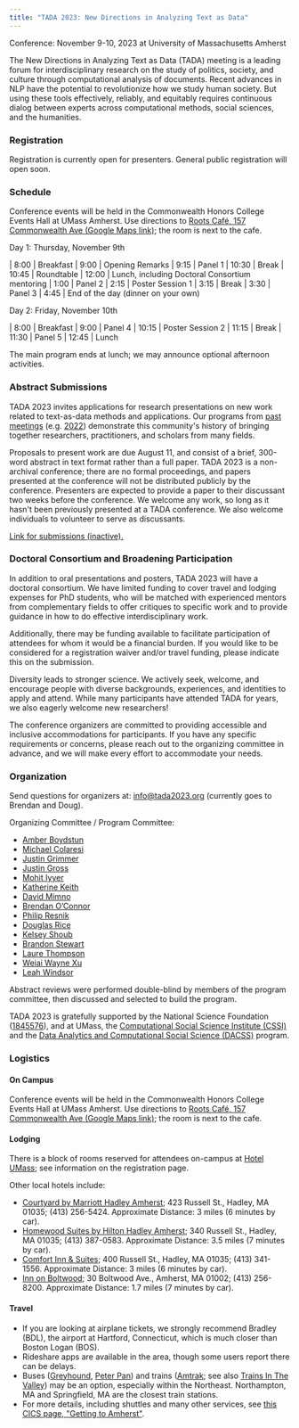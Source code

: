 ```yaml
---
title: "TADA 2023: New Directions in Analyzing Text as Data"
---
```


Conference: November 9-10, 2023 at University of Massachusetts Amherst

The New Directions in Analyzing Text as Data (TADA) meeting is a leading forum for interdisciplinary research on the study of politics, society, and culture through computational analysis of documents. Recent advances in NLP have the potential to revolutionize how we study human society. But using these tools effectively, reliably, and equitably requires continuous dialog between experts across computational methods, social sciences, and the humanities. 



### Registration

Registration is currently open for presenters.
General public registration will open soon.

### Schedule

Conference events will be held in the Commonwealth Honors College Events Hall at UMass Amherst.
Use directions to [Roots Café, 157 Commonwealth Ave (Google Maps link)](https://maps.app.goo.gl/axc9LzLyJ7DMM8QY9);
the room is next to the cafe.

Day 1: Thursday, November 9th

| 8:00	| Breakfast
| 9:00	| Opening Remarks
| 9:15	| Panel 1
| 10:30	| Break 
| 10:45	| Roundtable
| 12:00	| Lunch, including Doctoral Consortium mentoring
| 1:00	| Panel 2
| 2:15	| Poster Session 1
| 3:15	| Break
| 3:30	| Panel 3
| 4:45	| End of the day (dinner on your own)


Day 2: Friday, November 10th

| 8:00	| Breakfast
| 9:00	| Panel 4
| 10:15	| Poster Session 2
| 11:15	| Break 
| 11:30	| Panel 5
| 12:45	| Lunch

The main program ends at lunch; we may announce optional afternoon activities.

<!--
### Key Dates

- Submission deadline: **August 11th** (extended; orginally was Aug. 4)
- Notification of acceptance: Week of August 28th
- Registration opens: September 5th
- Papers circulated to discussants: October 26th
- Conference: November 9th and 10th
-->

### Abstract Submissions

TADA 2023 invites applications for research presentations on new work related to text-as-data methods and applications. Our programs from [past meetings](https://textasdata.github.io/events/) (e.g. [2022](https://tada2022.org/)) demonstrate this community's history of bringing together researchers, practitioners, and scholars from many fields.

Proposals to present work are due August 11, and consist of a brief, 300-word abstract in text format rather than a full paper.  TADA 2023 is a non-archival conference; there are no formal proceedings, and papers presented at the conference will not be distributed publicly by the conference. Presenters are expected to provide a paper to their discussant two weeks before the conference. We welcome any work, so long as it hasn't been previously presented at a TADA conference. We also welcome individuals to volunteer to serve as discussants.

[Link for submissions (inactive).](https://docs.google.com/forms/d/e/1FAIpQLSfpsWgM44dfn3HRrQVq3uGXstBvRN6rbuO8gJLchMVYApcaww/viewform?usp=sf_link)

### Doctoral Consortium and Broadening Participation

In addition to oral presentations and posters, TADA 2023 will have a doctoral consortium. We have limited funding to cover travel and lodging expenses for PhD students, who will be matched with experienced mentors from complementary fields to offer critiques to specific work and to provide guidance in how to do effective interdisciplinary work.

Additionally, there may be funding available to facilitate participation of attendees for whom it would be a financial burden.  If you would like to be considered for a registration waiver and/or travel funding, please indicate this on the submission.

Diversity leads to stronger science. We actively seek, welcome, and encourage people with diverse backgrounds, experiences, and identities to apply and attend. While many participants have attended TADA for years, we also eagerly welcome new researchers!

The conference organizers are committed to providing accessible and inclusive accommodations for participants. If you have any specific requirements or concerns, please reach out to the organizing committee in advance, and we will make every effort to accommodate your needs.

### Organization

Send questions for organizers at: <a href="mailto:info@tada2023.org">info@tada2023.org</a> (currently goes to Brendan and Doug).

Organizing Committee / Program Committee:

 - [Amber Boydstun](http://www.amber-boydstun.com/)
 - [Michael Colaresi](http://michaelcolaresi.com/)
 - [Justin Grimmer](https://www.justingrimmer.org/)
 - [Justin Gross](http://justinhgross.com/)
 - [Mohit Iyyer](https://people.cs.umass.edu/~miyyer/)
 - [Katherine Keith](https://kakeith.github.io/)
 - [David Mimno](https://mimno.infosci.cornell.edu/)
 - [Brendan O’Connor](http://brenocon.com/)
 - [Philip Resnik](http://users.umiacs.umd.edu/~resnik/)
 - [Douglas Rice](http://douglas-rice.net/)
 - [Kelsey Shoub](https://www.kelseyshoub.com/)
 - [Brandon Stewart](https://scholar.princeton.edu/bstewart)
 - [Laure Thompson](https://people.cs.umass.edu/~laurejt/)
 - [Weiai Wayne Xu](https://curiositybits.cc/)
 - [Leah Windsor](https://www.thewordwitch.dev/home)

Abstract reviews were performed double-blind by members of the program
committee, then discussed and selected to build the program.

TADA 2023 is gratefully supported by 
the National Science Foundation ([1845576](https://www.nsf.gov/awardsearch/showAward?AWD_ID=1845576)),
and at UMass,
the [Computational Social Science Institute (CSSI)](https://www.cssi.umass.edu/)
and 
the [Data Analytics and Computational Social Science (DACSS)](https://www.umass.edu/social-sciences/academics/dacss) program.



### Logistics

#### On Campus

Conference events will be held in the Commonwealth Honors College Events Hall at UMass Amherst.
Use directions to [Roots Café, 157 Commonwealth Ave (Google Maps link)](https://maps.app.goo.gl/axc9LzLyJ7DMM8QY9);
the room is next to the cafe.

#### Lodging
There is a block of rooms reserved for attendees on-campus at [Hotel UMass](https://hotelumass.com/); see information on the registration page.

Other local hotels include:
- [Courtyard by Marriott Hadley Amherst](https://www.marriott.com/en-us/hotels/bdlhd-courtyard-hadley-amherst/overview/?scid=f2ae0541-1279-4f24-b197-a979c79310b0); 423 Russell St., Hadley, MA 01035; (413) 256-5424.  Approximate Distance: 3 miles (6 minutes by car).
- [Homewood Suites by Hilton Hadley Amherst](https://www.hilton.com/en/hotels/bdlhahw-homewood-suites-hadley-amherst/?SEO_id=GMB-AMER-HW-BDLHAHW&y_source=1_MTIyMDc5NzEtNzE1LWxvY2F0aW9uLndlYnNpdGU%3D); 340 Russell St., Hadley, MA 01035; (413) 387-0583.  Approximate Distance: 3.5 miles (7 minutes by car).
- [Comfort Inn & Suites](https://www.choicehotels.com/massachusetts/hadley/comfort-inn-hotels/ma263?mc=llgoxxpx); 400 Russell St., Hadley, MA 01035; (413) 341-1556.  Approximate Distance: 3 miles (6 minutes by car).
- [Inn on Boltwood](https://www.innonboltwood.com/); 30 Boltwood Ave., Amherst, MA 01002; (413) 256-8200.  Approximate Distance: 1.7 miles (7 minutes by car).


#### Travel

 - If you are looking at airplane tickets, we strongly recommend Bradley (BDL), the airport at Hartford, Connecticut, which is much closer than Boston Logan (BOS).  
 - Rideshare apps are available in the area, though some users report there can be delays.
 - Buses ([Greyhound](https://www.greyhound.com/), [Peter Pan](https://peterpanbus.com/)) and trains ([Amtrak](https://www.amtrak.com/); see also [Trains In The Valley](https://trainsinthevalley.org/travel-options/)) may be an option, especially within the Northeast.  Northampton, MA and Springfield, MA are the closest train stations.
 - For more details, including shuttles and many other services, see [this CICS page, "Getting to Amherst"](https://www.cics.umass.edu/grads/arriving-amherst).



